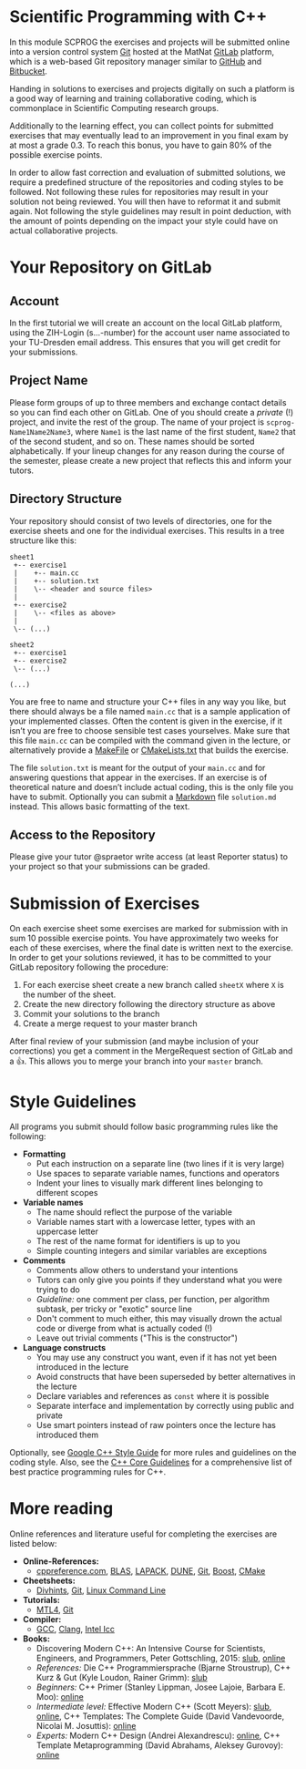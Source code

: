 # Scientific Programming with C++
In this module SCPROG the exercises and projects will be submitted online into a version
control system [Git](https://git-scm.com/) hosted at the MatNat [GitLab](https://gitlab.mn.tu-dresden.de)
platform, which is a web-based Git repository manager similar to [GitHub](https://github.com)
and [Bitbucket](https://bitbucket.org).

Handing in solutions to exercises and projects digitally on such a platform is a
good way of learning and training collaborative coding, which is commonplace in
Scientific Computing research groups.

Additionally to the learning effect, you can collect points for submitted exercises
that may eventually lead to an improvement in you final exam by at most a grade 0.3. To
reach this bonus, you have to gain 80% of the possible exercise points.

In order to allow fast correction and evaluation of submitted solutions, we require
a predefined structure of the repositories and coding styles to be followed. Not
following these rules for repositories may result in your solution not being reviewed.
You will then have to reformat it and submit again. Not following the style guidelines
may result in point deduction, with the amount of points depending on the impact your
style could have on actual collaborative projects.

# Your Repository on GitLab
## Account
In the first tutorial we will create an account on the local GitLab platform,
using the ZIH-Login (s...-number) for the account user name associated to your TU-Dresden
email address. This ensures that you will get credit for your submissions.

## Project Name
Please form groups of up to three members and exchange contact details so you can find
each other on GitLab. One of you should create a *private* (!) project, and invite the rest
of the group. The name of your project is `scprog-Name1Name2Name3`, where `Name1`
is the last name of the first student, `Name2` that of the second student, and so on. These
names should be sorted alphabetically. If your lineup changes for any reason during the
course of the semester, please create a new project that reflects this and inform your
tutors.

## Directory Structure
Your repository should consist of two levels of directories, one for the exercise sheets and
one for the individual exercises. This results in a tree structure like this:

```
sheet1
 +-- exercise1
 |    +-- main.cc
 |    +-- solution.txt
 |    \-- <header and source files>
 |
 +-- exercise2
 |    \-- <files as above>
 |
 \-- (...)

sheet2
 +-- exercise1
 +-- exercise2
 \-- (...)

(...)
```

You are free to name and structure your C++ files in any way you like, but there
should always be a file named `main.cc` that is a sample application of your implemented
classes. Often the content is given in the exercise, if it isn’t you are free to choose
sensible test cases yourselves. Make sure that this file `main.cc` can be compiled with
the command given in the lecture, or alternatively provide a [MakeFile](http://www.c-howto.de/tutorial/makefiles/)
or [CMakeLists.txt](https://cmake.org/cmake/help/latest/) that builds the exercise.

The file `solution.txt` is meant for the output of your `main.cc` and for answering
questions that appear in the exercises. If an exercise is of theoretical nature and doesn’t
include actual coding, this is the only file you have to submit. Optionally you can
submit a [Markdown](https://docs.gitlab.com/ee/user/markdown.html) file `solution.md`
instead. This allows basic formatting of the text.

## Access to the Repository
Please give your tutor @spraetor write access (at least Reporter status) to your project so that
your submissions can be graded.

# Submission of Exercises
On each exercise sheet some exercises are marked for submission with in sum 10 possible exercise points.
You have approximately two weeks for each of these exercises, where the final date is written
next to the exercise. In order to get your solutions reviewed, it has to be committed to your
GitLab repository following the procedure:

1. For each exercise sheet create a new branch called `sheetX` where `X` is the number of
   the sheet.
2. Create the new directory following the directory structure as above
3. Commit your solutions to the branch
4. Create a merge request to your master branch

After final review of your submission (and maybe inclusion of your corrections)
you get a comment in the MergeRequest section of GitLab and a :thumbsup:. This allows you to merge
your branch into your `master` branch.


# Style Guidelines
All programs you submit should follow basic programming rules like the following:

- **Formatting**
  - Put each instruction on a separate line (two lines if it is very large)
  - Use spaces to separate variable names, functions and operators
  - Indent your lines to visually mark different lines belonging to different scopes
- **Variable names**
  - The name should reflect the purpose of the variable
  - Variable names start with a lowercase letter, types with an uppercase letter
  - The rest of the name format for identifiers is up to you
  - Simple counting integers and similar variables are exceptions
- **Comments**
  - Comments allow others to understand your intentions
  - Tutors can only give you points if they understand what you were trying to do
  - *Guideline:* one comment per class, per function, per algorithm subtask, per tricky or "exotic" source line
  - Don't comment to much either, this may visually drown the actual code or diverge from what is actually coded (!)
  - Leave out trivial comments ("This is the constructor")
- **Language constructs**
  - You may use any construct you want, even if it has not yet been introduced in the lecture
  - Avoid constructs that have been superseded by better alternatives in the lecture
  - Declare variables and references as `const` where it is possible
  - Separate interface and implementation by correctly using public and private
  - Use smart pointers instead of raw pointers once the lecture has introduced them

Optionally, see [Google C++ Style Guide](http://google.github.io/styleguide/cppguide.html) for
more rules and guidelines on the coding style. Also, see the
[C++ Core Guidelines](https://github.com/isocpp/CppCoreGuidelines/blob/master/CppCoreGuidelines.md)
for a comprehensive list of best practice programming rules for C++.

# More reading
Online references and literature useful for completing the exercises are listed below:

- **Online-References:**
  - [cppreference.com](http://en.cppreference.com), [BLAS](http://www.netlib.org/blas),
    [LAPACK](http://www.netlib.org/lapack/), [DUNE](https://www.dune-project.org/doxygen/),
    [Git](https://git-scm.com/docs), [Boost](https://www.boost.org/doc/libs/1_71_0/),
    [CMake](https://cmake.org/cmake/help/latest/)
- **Cheetsheets:**
  - [Divhints](https://devhints.io/), [Git](https://github.github.com/training-kit/downloads/github-git-cheat-sheet.pdf),
    [Linux Command Line](https://appletree.or.kr/quick_reference_cards/Unix-Linux/Linux%20Command%20Line%20Cheat%20Sheet.pdf)
- **Tutorials:**
  - [MTL4](http://old.simunova.com/docs/mtl4/html/tutorial.html), [Git](https://git-scm.com/book/en/v2)
- **Compiler:**
  - [GCC](https://gcc.gnu.org/), [Clang](http://clang.llvm.org/), [Intel Icc](https://software.intel.com/en-us/c-compilers)
- **Books:**
  - Discovering Modern C++: An Intensive Course for Scientists, Engineers, and Programmers, Peter Gottschling, 2015:
    [slub](http://katalogbeta.slub-dresden.de/id/0017278767/#detail), [online](http://proquest.tech.safaribooksonline.de/9780134383682)
  - *References:* Die C++ Programmiersprache (Bjarne Stroustrup),
    C++ Kurz & Gut (Kyle Loudon, Rainer Grimm): [slub](http://katalogbeta.slub-dresden.de/id/0012713756/#detail)
  - *Beginners:* C++ Primer (Stanley Lippman, Josee Lajoie, Barbara E. Moo): [online](http://proquest.tech.safaribooksonline.de/9780133053043)
  - *Intermediate level:* Effective Modern C++ (Scott Meyers): [slub](http://katalogbeta.slub-dresden.de/id/0013617247/#detail), [online](http://proquest.tech.safaribooksonline.de/9781491908419),
    C++ Templates: The Complete Guide (David Vandevoorde, Nicolai M. Josuttis): [online](http://proquest.tech.safaribooksonline.de/0201734842)
  - *Experts:* Modern C++ Design (Andrei Alexandrescu): [online](http://proquest.tech.safaribooksonline.de/0201704315),
    C++ Template Metaprogramming (David Abrahams, Aleksey Gurovoy): [online](http://proquest.tech.safaribooksonline.de/0321227255)
